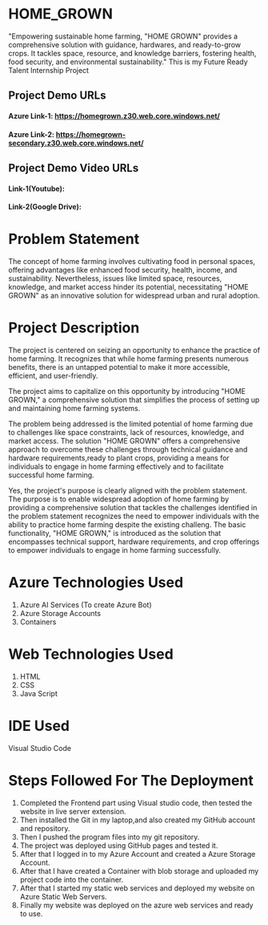 # HOME_GROWN
"Empowering sustainable home farming, "HOME GROWN" provides a comprehensive solution with guidance, hardwares, and ready-to-grow crops. It tackles space, resource, and knowledge barriers, fostering health, food security, and environmental sustainability." This is my Future Ready Talent Internship Project
## Project Demo URLs
#### Azure Link-1: https://homegrown.z30.web.core.windows.net/
#### Azure Link-2: https://homegrown-secondary.z30.web.core.windows.net/

## Project Demo Video URLs
#### Link-1(Youtube): 
#### Link-2(Google Drive): 

# Problem Statement
The concept of home farming involves cultivating food in personal spaces, offering advantages like enhanced food security, health, income, and sustainability. Nevertheless, issues like limited space, resources, knowledge, and market access hinder its potential, necessitating "HOME GROWN" as an innovative solution for widespread urban and rural adoption.

# Project Description
The project is centered on seizing an opportunity to enhance the practice of home farming. It recognizes that while home farming presents numerous benefits, there is an untapped potential to make it more accessible, efficient, and user-friendly.

The project aims to capitalize on this opportunity by introducing "HOME GROWN," a comprehensive solution that simplifies the process of setting up and maintaining home farming systems.

The problem being addressed is the limited potential of home farming due to challenges like space constraints, lack of resources, knowledge, and market access. The solution "HOME GROWN" offers a comprehensive approach to overcome these challenges through technical guidance and hardware requirements,ready to plant crops, providing a means for individuals to engage in home farming effectively and to facilitate successful home farming.

Yes, the project's purpose is clearly aligned with the problem statement. The purpose is to enable widespread adoption of home farming by providing a comprehensive solution that tackles the challenges identified in the problem statement recognizes the need to empower individuals with the ability to practice home farming despite the existing challeng. The basic functionality, "HOME GROWN," is introduced as the solution that encompasses technical support, hardware requirements, and crop offerings to empower individuals to engage in home farming successfully.

# Azure Technologies Used
1. Azure AI Services (To create Azure Bot)
2. Azure Storage Accounts
3. Containers

# Web Technologies Used
1. HTML
2. CSS
3. Java Script

# IDE Used
Visual Studio Code

# Steps Followed For The Deployment
1. Completed the Frontend part using Visual studio code, then tested the website in live server extension.
2. Then installed the Git in my laptop,and also created my GitHub account and repository.
3. Then I pushed the program files into my git repository.
4. The project was deployed using GitHub pages and tested it.
5. After that I logged in to my Azure Account and created a Azure Storage Account.
6. After that I have created a Container with blob storage and uploaded my project code into the container.
7. After that I started my static web services and deployed my website on Azure Static Web Servers.
8. Finally my website was deployed on the azure web services and ready to use.
